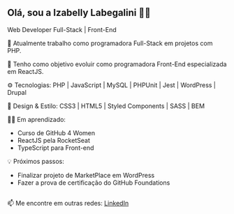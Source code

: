 ## Olá, sou a Izabelly Labegalini 👋😄

Web Developer Full-Stack | Front-End

<!--picture>
  <source
    srcset="https://github-readme-stats.vercel.app/api?username=izabellyml&show_icons=true&theme=radical&rank_icon=github"
    media="(prefers-color-scheme: dark)"
  />
  <source
    srcset="https://github-readme-stats.vercel.app/api?username=izabellyml&show_icons=true"
    media="(prefers-color-scheme: light), (prefers-color-scheme: no-preference)"
  />
  <img src="https://github-readme-stats.vercel.app/api?username=izabellyml&show_icons=true" />
</picture-->
🔭 Atualmente trabalho como programadora Full-Stack em projetos com PHP.

🚀 Tenho como objetivo evoluir como programadora Front-End especializada em ReactJS.


⚙️ Tecnologias:
PHP | JavaScript | MySQL | PHPUnit | Jest | WordPress | Drupal

🎨 Design & Estilo:
CSS3 | HTML5 | Styled Components | SASS | BEM 

✍🏻 Em aprendizado:
- Curso de GitHub 4 Women 
- ReactJS pela RocketSeat
- TypeScript para Front-end

💡 Próximos passos:
- Finalizar projeto de MarketPlace em WordPress
- Fazer a prova de certificação do GitHub Foundations

##

📫 Me encontre em outras redes: [LinkedIn](https://www.linkedin.com/in/izabellylabegalini/)


<!--
**izabellyml/izabellyml** is a ✨ _special_ ✨ repository because its `README.md` (this file) appears on your GitHub profile.

Here are some ideas to get you started:

- 🔭 I’m currently working on ...
- 🌱 I’m currently learning ...
- 👯 I’m looking to collaborate on ...
- 🤔 I’m looking for help with ...
- 💬 Ask me about ...
- 📫 How to reach me: ...
- 😄 Pronouns: ...
- ⚡ Fun fact: ...
-->
